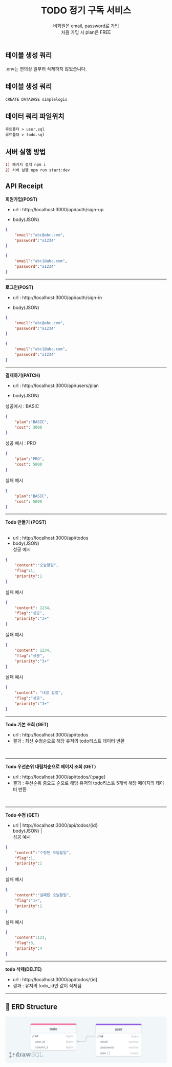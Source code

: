 <div align=center>
  <h1>TODO 정기 구독 서비스</h1>
  비회원은 email, password로 가입<br>
  처음 가입 시 plan은 FREE<br>
  

</div>
<br>

## 테이블 생성 쿼리<br>
.env는 편의상 일부러 삭제하지 않았습니다.

## 테이블 생성 쿼리<br>

```
CREATE DATABASE simplelogis
```

## 데이터 쿼리 파일위치<br>

```
루트폴더 > user.sql
루트폴더 > todo.sql
```


## 서버 실행 방법<br>

```sh
1) 패키지 설치 npm i
2) 서버 실행 npm run start:dev
```

## API Receipt
**회원가입(POST)**<br>
- url : http://localhost:3000/api/auth/sign-up<br>

- body(JSON)<br>

```JSON
{
    "email":"abc@abc.com",
    "password":"a1234"
}
```

```JSON
{
    "email":"abc1@abc.com",
    "password":"a1234"
}
```
---


**로그인(POST)**<br>
- url : http://localhost:3000/api/auth/sign-in<br>

- body(JSON) <br>

```JSON
{
    "email":"abc@abc.com",
    "password":"a1234"
}
```

```JSON
{
    "email":"abc1@abc.com",
    "password":"a1234"
}
```
---

**결제하기(PATCH)**<br>
- url : http://localhost:3000/api/users/plan<br>

- body(JSON) <br>

성공예시 : BASIC <br>

```JSON
{
    "plan":"BASIC",
    "cost": 3000
}
```

성공 예시 : PRO <br>

```JSON
{
    "plan":"PRO",
    "cost": 5000
}
```

실패 예시 <br>

```JSON
{
    "plan":"BASIC",
    "cost": 5000
}
```
---

**Todo 만들기 (POST)**<br><br>
- url : http://localhost:3000/api/todos<br>
- body(JSON) <br>
성공 예시<br>

```JSON
{
    "content":"오늘할일",
    "flag":1,
    "priority":1
}
```

실패 예시<br>

```JSON
{
    "content": 1234,
    "flag":"성공",
    "priority":"3+"
}
```

실패 예시<br>

```JSON
{
    "content": 1234,
    "flag":"성공",
    "priority":"3+"
}
```

실패 예시<br>

```JSON
{
    "content": "내일 할일",
    "flag":"성공",
    "priority":"3+"
}
```
---

**Todo 기본 조회 (GET)**<br>
- url : http://localhost:3000/api/todos<br>
- 결과 : 최신 수정순으로 해당 유저의 todo리스트 데이터 반환
<br>

---

**Todo 우선순위 내림차순으로 페이지 조회 (GET)**<br>
- url : http://localhost:3000/api/todos/{:page}<br>
- 결과 : 우선순위 중요도 순으로 해당 유저의 todo리스트 5개씩 해당 페이지의 데이터 반환
<br>

---

**Todo 수정 (GET)**<br>
- url | http://localhost:3000/api/todos/{id}<br>
body(JSON) |<br>
성공 예시<br>

```JSON
{
    "content":"수정된 오늘할일",
    "flag":1,
    "priority":1
}
```

실패 예시<br>

```JSON
{
    "content":"실패된 오늘할일",
    "flag":"1+",
    "priority":1
}
```

실패 예시<br>

```JSON
{
    "content":123,
    "flag":3,
    "priority":4
}
```

---

**todo 삭제(DELTE)**<br>
- url : http://localhost:3000/api/todos/{id}<br>
- 결과 : 유저의 todo_id번 값이 삭제됨

---

## 💾 ERD Structure
![ERD structure](/img/drawSQL-image-export-2024-04-18.png)
<br>

